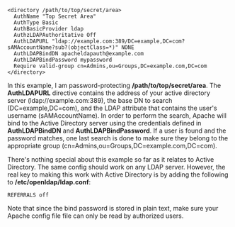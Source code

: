     <directory /path/to/top/secret/area>
      AuthName "Top Secret Area"
      AuthType Basic
      AuthBasicProvider ldap
      AuthzLDAPAuthoritative Off
      AuthLDAPURL "ldap://example.com:389/DC=example,DC=com?sAMAccountName?sub?(objectClass=*)" NONE
      AuthLDAPBindDN apacheldapauth@example.com
      AuthLDAPBindPassword mypassword
      Require valid-group cn=Admins,ou=Groups,DC=example.com,DC=com
    </directory>

In this example, I am password-protecting **/path/to/top/secret/area**. The **AuthLDAPURL** directive contains the address of your active directory server (ldap://example.com:389), the base DN to search (DC=example,DC=com), and the LDAP attribute that contains the user's username (sAMAccountName). In order to perform the search, Apache will bind to the Active Directory server using the credentials defined in **AuthLDAPBindDN** and **AuthLDAPBindPassword**. If a user is found and the password matches, one last search is done to make sure they belong to the appropriate group (cn=Admins,ou=Groups,DC=example.com,DC=com).

There's nothing special about this example so far as it relates to Active Directory. The same config should work on any LDAP server. However, the real key to making this work with Active Directory is by adding the following to **/etc/openldap/ldap.conf**:

    REFERRALS off

Note that since the bind password is stored in plain text, make sure your Apache config file file can only be read by authorized users.
